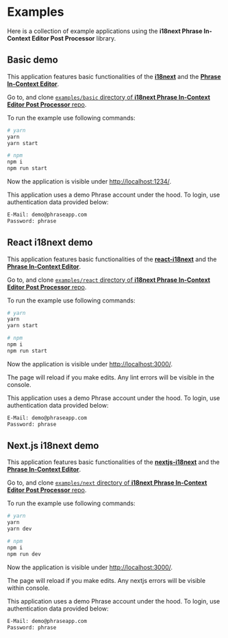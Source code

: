# Examples

Here is a collection of example applications using the **i18next Phrase In-Context Editor Post Processor** library.

## Basic demo

This application features basic functionalities of the [**i18next**](https://www.i18next.com/) and the [**Phrase In-Context Editor**](https://help.phrase.com/help/translate-directly-on-your-website).

Go to, and clone [`examples/basic` directory of **i18next Phrase In-Context Editor Post Processor** repo](https://github.com/phrase/i18next-phrase-in-context-editor-post-processor/tree/master/examples/basic).

To run the example use following commands:

```bash
# yarn
yarn
yarn start

# npm
npm i
npm run start
```

Now the application is visible under [http://localhost:1234/](http://localhost:1234/).

This application uses a demo Phrase account under the hood. To login, use authentication data provided below:

```bash
E-Mail: demo@phraseapp.com
Password: phrase
```

## React i18next demo

This application features basic functionalities of the [**react-i18next**](https://react.i18next.com) and the [**Phrase In-Context Editor**](https://help.phrase.com/help/translate-directly-on-your-website).

Go to, and clone [`examples/react` directory of **i18next Phrase In-Context Editor Post Processor** repo](https://github.com/phrase/i18next-phrase-in-context-editor-post-processor/tree/master/examples/react).

To run the example use following commands:

```bash
# yarn
yarn
yarn start

# npm
npm i
npm run start
```

Now the application is visible under [http://localhost:3000/](http://localhost:3000/).

The page will reload if you make edits.
Any lint errors will be visible in the console.

This application uses a demo Phrase account under the hood. To login, use authentication data provided below:

```bash
E-Mail: demo@phraseapp.com
Password: phrase
```

## Next.js i18next demo

This application features basic functionalities of the [**nextjs-i18next**](https://www.npmjs.com/package/next-i18next) and the [**Phrase In-Context Editor**](https://help.phrase.com/help/translate-directly-on-your-website).

Go to, and clone [`examples/next` directory of **i18next Phrase In-Context Editor Post Processor** repo](https://github.com/phrase/i18next-phrase-in-context-editor-post-processor/tree/master/examples/nextjs).

To run the example use following commands:

```bash
# yarn
yarn
yarn dev

# npm
npm i
npm run dev
```

Now the application is visible under [http://localhost:3000/](http://localhost:3000/).

The page will reload if you make edits.
Any nextjs errors will be visible within console.

This application uses a demo Phrase account under the hood. To login, use authentication data provided below:

```bash
E-Mail: demo@phraseapp.com
Password: phrase
```
